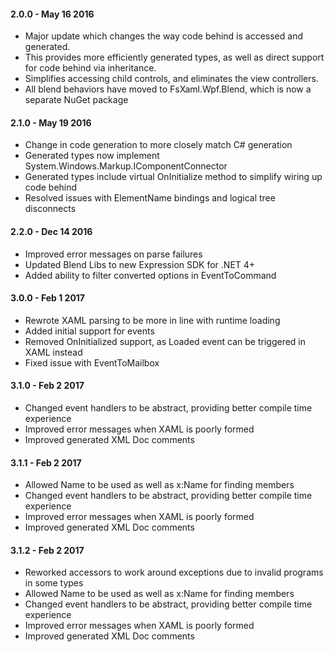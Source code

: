 #### 2.0.0 - May 16 2016
* Major update which changes the way code behind is accessed and generated.  
* This provides more efficiently generated types, as well as direct support for code behind via inheritance. 
* Simplifies accessing child controls, and eliminates the view controllers.  
* All blend behaviors have moved to FsXaml.Wpf.Blend, which is now a separate NuGet package

#### 2.1.0 - May 19 2016
* Change in code generation to more closely match C# generation
* Generated types now implement System.Windows.Markup.IComponentConnector
* Generated types include virtual OnInitialize method to simplify wiring up code behind
* Resolved issues with ElementName bindings and logical tree disconnects

#### 2.2.0 - Dec 14 2016
* Improved error messages on parse failures
* Updated Blend Libs to new Expression SDK for .NET 4+
* Added ability to filter converted options in EventToCommand

#### 3.0.0 - Feb 1 2017
* Rewrote XAML parsing to be more in line with runtime loading
* Added initial support for events
* Removed OnInitialized support, as Loaded event can be triggered in XAML instead
* Fixed issue with EventToMailbox

#### 3.1.0 - Feb 2 2017
* Changed event handlers to be abstract, providing better compile time experience
* Improved error messages when XAML is poorly formed
* Improved generated XML Doc comments

#### 3.1.1 - Feb 2 2017
* Allowed Name to be used as well as x:Name for finding members
* Changed event handlers to be abstract, providing better compile time experience
* Improved error messages when XAML is poorly formed
* Improved generated XML Doc comments

#### 3.1.2 - Feb 2 2017
* Reworked accessors to work around exceptions due to invalid programs in some types
* Allowed Name to be used as well as x:Name for finding members
* Changed event handlers to be abstract, providing better compile time experience
* Improved error messages when XAML is poorly formed
* Improved generated XML Doc comments




